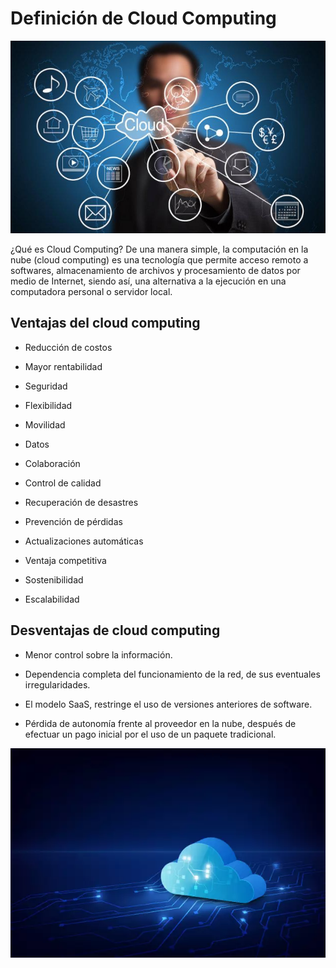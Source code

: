 # Definición de Cloud Computing

![000](https://github.com/pdjarapa/cloud_dswac/raw/main/media/Cloud_Computing2.jpg)

¿Qué es Cloud Computing? 
De una manera simple, la computación en la nube (cloud computing) es una tecnología que permite acceso remoto a softwares, almacenamiento de archivos y procesamiento de datos por medio de Internet, siendo así, una alternativa a la ejecución en una computadora personal o servidor local.

## Ventajas del cloud computing

- Reducción de costos

- Mayor rentabilidad

- Seguridad

- Flexibilidad

- Movilidad

- Datos

- Colaboración

- Control de calidad

- Recuperación de desastres

- Prevención de pérdidas

- Actualizaciones automáticas

- Ventaja competitiva

- Sostenibilidad

- Escalabilidad


## Desventajas de cloud computing

+ Menor control sobre la información.

+ Dependencia completa del funcionamiento de la red, de sus eventuales irregularidades.

+ El modelo SaaS, restringe el uso de versiones anteriores de software.

+ Pérdida de autonomía frente al proveedor en la nube, después de efectuar un pago inicial por el uso de un paquete tradicional.

![001](https://github.com/pdjarapa/cloud_dswac/raw/main/media/cloud2.png)